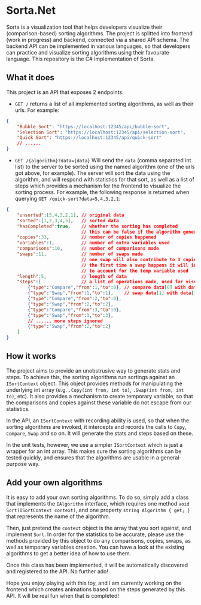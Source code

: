 # Sorta.Net

Sorta is a visualization tool that helps developers visualize their (comparison-based) sorting algorithms. The project is splitted into frontend (work in progress) and backend, connected via a shared API schema. The backend API can be implemented in various languages, so that developers can practice and visualize sorting algorithms using their favourate language. This repository is the C# implementation of Sorta.

## What it does

This project is an API that exposes 2 endpoints:

- `GET /` returns a list of all implemented sorting algorithms, as well as their urls. For example:
```json
{
    "Bubble Sort": "https://localhost:12345/api/bubble-sort",
    "Selection Sort": "https://localhost:12345/api/selection-sort",
    "Quick Sort": "https://localhost:12345/api/quick-sort"
    // ......
}
```

- `GET /{algorithm}?data={data}` Will send the `data` (comma separated int list) to the server to be sorted using the named algorithm (one of the urls got above, for example). The server will sort the data using the algorithm, and will respond with statistics for that sort, as well as a list of steps which provides a mechanism for the frontend to visualize the sorting process. For example, the following response is returned when querying `GET /quick-sort?data=5,4,3,2,1`:
```json
{
    "unsorted":[5,4,3,2,1], // original data
    "sorted":[1,2,3,4,5],   // sorted data
    "hasCompleted":true,    // whether the sorting has completed
                            // this can be false if the algorithm generates too many steps and exceeds the limit
    "copies":33,            // number of copies happened
    "variables":1,          // number of extra variables used
    "comparisons":10,       // number of comparisons made
    "swaps":11,             // number of swaps made
                            // one swap will also contribute to 3 copies (t = a, a = b, b = t)
                            // the first time a swap happens it will increment the count of extra variables by 1
                            // to account for the temp variable used
    "length":5,             // length of data
    "steps":[               // a list of operations made, used for visualizing
        {"type":"Compare","from":1,"to":0}, // compare data[0] with data[1]
        {"type":"Swap","from":1,"to":1},    // swap data[1] with data[1]
        {"type":"Compare","from":2,"to":0}, 
        {"type":"Swap","from":2,"to":2},
        {"type":"Compare","from":3,"to":0},
        {"type":"Swap","from":3,"to":3},
        // ...... more steps ignored
        {"type":"Swap","from":2,"to":2}
    ]
}
```

## How it works

The project aims to provide an unobstrusive way to generate stats and steps. To achieve this, the sorting algorithms run sortings against an `ISortContext` object. This object provides methods for manipulating the underlying int array (e.g. `.Copy(int from, int to)`, `.Swap(int from, int to)`, etc). It also provides a mechanism to create temporary variable, so that the comparisons and copies against these variable do not escape from our statistics.

In the API, an `ISortContext` with recording ability is used, so that when the sorting algorithms are invoked, it intercepts and records the calls to `Copy`, `Compare`, `Swap` and so on. It will generate the stats and steps based on these.

In the unit tests, however, we use a simpler `ISortContext` which is just a wrapper for an int array. This makes sure the sorting algorithms can be tested quickly, and ensures that the algorithms are usable in a general-purpose way.

## Add your own algorithms

It is easy to add your own sorting algorithms. To do so, simply add a class that implements the `IAlgorithm` interface, which requires one method `void Sort(ISortContext context)`, and one property `string Algorithm { get; }` that represents the name of the algorithm.

Then, just pretend the `context` object is the array that you sort against, and implement `Sort`. In order for the statistics to be accurate, please use the methods provided by this object to do any comparisons, copies, swaps, as well as temporary variables creation. You can have a look at the existing algorithms to get a better idea of how to use them.

Once this class has been implemented, it will be automatically discovered and registered to the API. No further ado!

Hope you enjoy playing with this toy, and I am currently working on the frontend which creates animations based on the steps generated by this API. It will be real fun when that is completed!